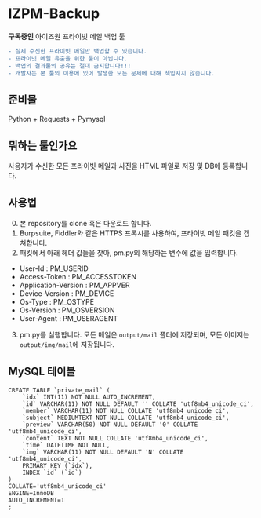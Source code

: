 # IZPM-Backup
**구독중인** 아이즈원 프라이빗 메일 백업 툴

```diff
- 실제 수신한 프라이빗 메일만 백업할 수 있습니다.
- 프라이빗 메일 유출을 위한 툴이 아닙니다.
- 백업의 결과물의 공유는 절대 금지합니다!!!
- 개발자는 본 툴의 이용에 있어 발생한 모든 문제에 대해 책임지지 않습니다.
```

## 준비물
Python + Requests + Pymysql

## 뭐하는 툴인가요
사용자가 수신한 모든 프라이빗 메일과 사진을 HTML 파일로 저장 및 DB에 등록합니다.

## 사용법
0. 본 repository를 clone 혹은 다운로드 합니다.
1. Burpsuite, Fiddler와 같은 HTTPS 프록시를 사용하여, 프라이빗 메일 패킷을 캡쳐합니다.
2. 패킷에서 아래 헤더 값들을 찾아, pm.py의 해당하는 변수에 값을 입력합니다.
 - User-Id : PM_USERID
 - Access-Token : PM_ACCESSTOKEN
 - Application-Version : PM_APPVER
 - Device-Version : PM_DEVICE
 - Os-Type : PM_OSTYPE
 - Os-Version : PM_OSVERSION
 - User-Agent : PM_USERAGENT

3. pm.py를 실행합니다. 모든 메일은 `output/mail` 폴더에 저장되며, 모든 이미지는 `output/img/mail`에 저장됩니다.

## MySQL 테이블
```
CREATE TABLE `private_mail` (
	`idx` INT(11) NOT NULL AUTO_INCREMENT,
	`id` VARCHAR(11) NOT NULL DEFAULT '' COLLATE 'utf8mb4_unicode_ci',
	`member` VARCHAR(11) NOT NULL COLLATE 'utf8mb4_unicode_ci',
	`subject` MEDIUMTEXT NOT NULL COLLATE 'utf8mb4_unicode_ci',
	`preview` VARCHAR(50) NOT NULL DEFAULT '0' COLLATE 'utf8mb4_unicode_ci',
	`content` TEXT NOT NULL COLLATE 'utf8mb4_unicode_ci',
	`time` DATETIME NOT NULL,
	`img` VARCHAR(11) NOT NULL DEFAULT 'N' COLLATE 'utf8mb4_unicode_ci',
	PRIMARY KEY (`idx`),
	INDEX `id` (`id`)
)
COLLATE='utf8mb4_unicode_ci'
ENGINE=InnoDB
AUTO_INCREMENT=1
;
```